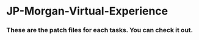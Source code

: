 # JP-Morgan-Virtual-Experience

### These are the patch files for each tasks. You can check it out.
